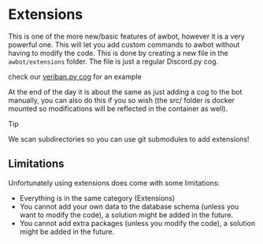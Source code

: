# Extensions

This is one of the more new/basic features of awbot, however it is a very powerful one. This will let you add custom commands to awbot without having to modify the code. This is done by creating a new file in the `awbot/extensions` folder. The file is just a regular Discord.py cog.

check our [veriban.py cog](veriban.py) for an example

At the end of the day it is about the same as just adding a cog to the bot manually, you can also do this if you so wish (the src/ folder is docker mounted so modifications will be reflected in the container as well).

> [!TIP]
> We scan subdirectories so you can use git submodules to add extensions!

## Limitations

Unfortunately using extensions does come with some limitations:

- Everything is in the same category (Extensions)
- You cannot add your own data to the database schema (unless you want to modify the code), a solution might be added in the future.
- You cannot add extra packages (unless you modify the code), a solution might be added in the future.
